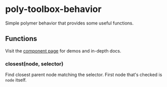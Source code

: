 # poly-toolbox-behavior
Simple polymer behavior that provides some useful functions.

## Functions

Visit the [component page](http://pkaske.github.io/poly-toolbox-behavior) for demos and in-depth docs.

### closest(node, selector)
Find closest parent node matching the selector.
First node that's checked is `node` itself.
